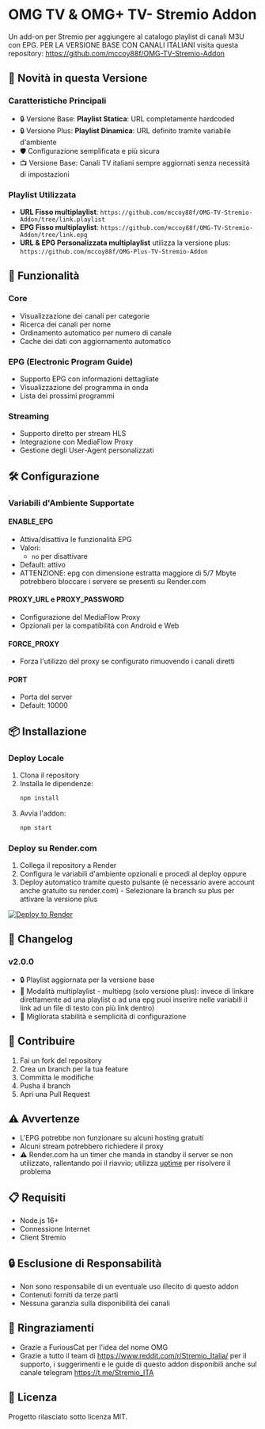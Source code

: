 # OMG TV & OMG+ TV- Stremio Addon

Un add-on per Stremio per aggiungere al catalogo playlist di canali M3U con EPG.
PER LA VERSIONE BASE CON CANALI ITALIANI visita questa repository: https://github.com/mccoy88f/OMG-TV-Stremio-Addon

## 🚀 Novità in questa Versione

### Caratteristiche Principali
- 🔒 Versione Base: **Playlist Statica**: URL completamente hardcoded
- 🔒 Versione Plus: **Playlist Dinamica**: URL definito tramite variabile d'ambiente
- 🛡️ Configurazione semplificata e più sicura
- 📺 Versione Base: Canali TV italiani sempre aggiornati senza necessità di impostazioni

### Playlist Utilizzata
- **URL Fisso multiplaylist**: `https://github.com/mccoy88f/OMG-TV-Stremio-Addon/tree/link.playlist`
- **EPG Fisso multiplaylist**: `https://github.com/mccoy88f/OMG-TV-Stremio-Addon/tree/link.epg`
- **URL & EPG Personalizzata multiplaylist** utilizza la versione plus: `https://github.com/mccoy88f/OMG-Plus-TV-Stremio-Addon`
  
## 🌟 Funzionalità 

### Core
- Visualizzazione dei canali per categorie
- Ricerca dei canali per nome
- Ordinamento automatico per numero di canale
- Cache dei dati con aggiornamento automatico

### EPG (Electronic Program Guide)
- Supporto EPG con informazioni dettagliate
- Visualizzazione del programma in onda
- Lista dei prossimi programmi

### Streaming
- Supporto diretto per stream HLS
- Integrazione con MediaFlow Proxy
- Gestione degli User-Agent personalizzati

## 🛠️ Configurazione

### Variabili d'Ambiente Supportate

#### ENABLE_EPG
- Attiva/disattiva le funzionalità EPG
- Valori: 
  - `no` per disattivare 
- Default: attivo
- ATTENZIONE: epg con dimensione estratta maggiore di 5/7 Mbyte potrebbero bloccare i servere se presenti su Render.com

#### PROXY_URL e PROXY_PASSWORD
- Configurazione del MediaFlow Proxy
- Opzionali per la compatibilità con Android e Web

#### FORCE_PROXY
- Forza l'utilizzo del proxy se configurato rimuovendo i canali diretti

#### PORT
- Porta del server
- Default: 10000

## 📦 Installazione

### Deploy Locale
1. Clona il repository
2. Installa le dipendenze:
   ```bash
   npm install
   ```
3. Avvia l'addon:
   ```bash
   npm start
   ```

### Deploy su Render.com
1. Collega il repository a Render
2. Configura le variabili d'ambiente opzionali e procedi al deploy oppure
3. Deploy automatico tramite questo pulsante (è necessario avere account anche gratuito su render.com) - Selezionare la branch su plus per attivare la versione plus

[![Deploy to Render](https://render.com/images/deploy-to-render-button.svg)](https://render.com/deploy?repo=https://github.com/mccoy88f/OMG-Plus-TV-Stremio-Addon)

## 🔄 Changelog

### v2.0.0
- 🔒 Playlist aggiornata per la versione base
- 📃 Modalità multiplaylist - multiepg (solo versione plus): invece di linkare direttamente ad una playlist o ad una epg puoi inserire nelle variabili il link ad un file di testo con più link dentro)
- 🚀 Migliorata stabilità e semplicità di configurazione

## 🤝 Contribuire
1. Fai un fork del repository
2. Crea un branch per la tua feature
3. Committa le modifiche
4. Pusha il branch
5. Apri una Pull Request

## ⚠️ Avvertenze
- L'EPG potrebbe non funzionare su alcuni hosting gratuiti
- Alcuni stream potrebbero richiedere il proxy
- ⚠️ Render.com ha un timer che manda in standby il server se non utilizzato, rallentando poi il riavvio; utilizza [uptime](https://uptimerobot.com/) per risolvere il problema

## 📋 Requisiti
- Node.js 16+
- Connessione Internet
- Client Stremio

## 🔒 Esclusione di Responsabilità
- Non sono responsabile di un eventuale uso illecito di questo addon
- Contenuti forniti da terze parti
- Nessuna garanzia sulla disponibilità dei canali

## 👏 Ringraziamenti
- Grazie a FuriousCat per l'idea del nome OMG
- Grazie a tutto il team di https://www.reddit.com/r/Stremio_Italia/ per il supporto, i suggerimenti e le guide di questo addon disponibili anche sul canale telegram https://t.me/Stremio_ITA

## 📜 Licenza
Progetto rilasciato sotto licenza MIT.
